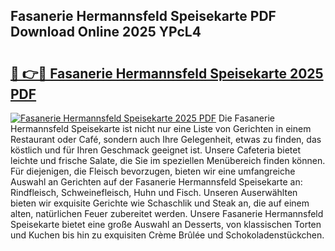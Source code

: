 ## Fasanerie Hermannsfeld Speisekarte PDF Download Online 2025 YPcL4

# <h2><a href="http://gc6wh3i.nevu.top/?p=Fasanerie+Hermannsfeld+Speisekarte">🔗 👉🔴 Fasanerie Hermannsfeld Speisekarte 2025 PDF</a></h2>

[![Fasanerie Hermannsfeld Speisekarte 2025 PDF](https://i.imgur.com/dBaPXMq.png)](http://gc6wh3i.nevu.top/?p=Fasanerie+Hermannsfeld+Speisekarte)
Die Fasanerie Hermannsfeld Speisekarte ist nicht nur eine Liste von Gerichten in einem Restaurant oder Café, sondern auch Ihre Gelegenheit, etwas zu finden, das köstlich und für Ihren Geschmack geeignet ist. Unsere Cafeteria bietet leichte und frische Salate, die Sie im speziellen Menübereich finden können. Für diejenigen, die Fleisch bevorzugen, bieten wir eine umfangreiche Auswahl an Gerichten auf der Fasanerie Hermannsfeld Speisekarte an: Rindfleisch, Schweinefleisch, Huhn und Fisch. Unseren Auserwählten bieten wir exquisite Gerichte wie Schaschlik und Steak an, die auf einem alten, natürlichen Feuer zubereitet werden. Unsere Fasanerie Hermannsfeld Speisekarte bietet eine große Auswahl an Desserts, von klassischen Torten und Kuchen bis hin zu exquisiten Crème Brûlée und Schokoladenstückchen.
